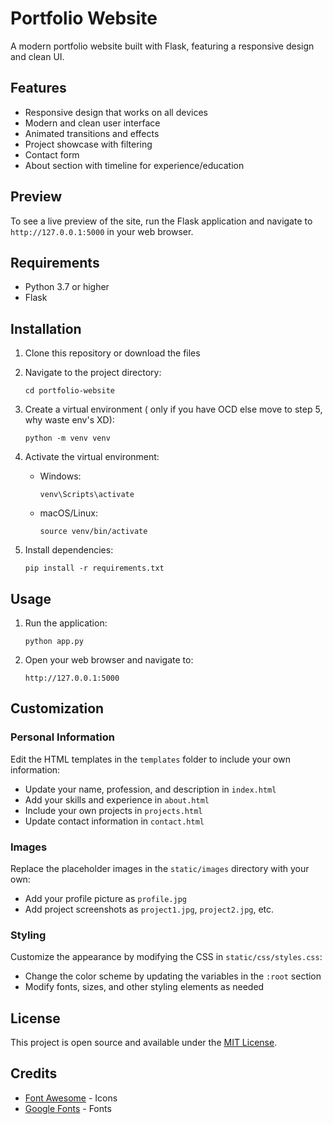 # Portfolio Website

A modern portfolio website built with Flask, featuring a responsive design and clean UI.

## Features

- Responsive design that works on all devices
- Modern and clean user interface
- Animated transitions and effects
- Project showcase with filtering
- Contact form
- About section with timeline for experience/education

## Preview

To see a live preview of the site, run the Flask application and navigate to `http://127.0.0.1:5000` in your web browser.

## Requirements

- Python 3.7 or higher
- Flask

## Installation

1. Clone this repository or download the files

2. Navigate to the project directory:
   ```
   cd portfolio-website
   ```

3. Create a virtual environment ( only if you have OCD else move to step 5, why waste env's XD):
   ```
   python -m venv venv
   ```

4. Activate the virtual environment:
   - Windows:
     ```
     venv\Scripts\activate
     ```
   - macOS/Linux:
     ```
     source venv/bin/activate
     ```

5. Install dependencies:
   ```
   pip install -r requirements.txt
   ```

## Usage

1. Run the application:
   ```
   python app.py
   ```

2. Open your web browser and navigate to:
   ```
   http://127.0.0.1:5000
   ```

## Customization

### Personal Information

Edit the HTML templates in the `templates` folder to include your own information:

- Update your name, profession, and description in `index.html`
- Add your skills and experience in `about.html`
- Include your own projects in `projects.html`
- Update contact information in `contact.html`

### Images

Replace the placeholder images in the `static/images` directory with your own:

- Add your profile picture as `profile.jpg`
- Add project screenshots as `project1.jpg`, `project2.jpg`, etc.

### Styling

Customize the appearance by modifying the CSS in `static/css/styles.css`:

- Change the color scheme by updating the variables in the `:root` section
- Modify fonts, sizes, and other styling elements as needed

## License

This project is open source and available under the [MIT License](LICENSE).

## Credits

- [Font Awesome](https://fontawesome.com/) - Icons
- [Google Fonts](https://fonts.google.com/) - Fonts 

